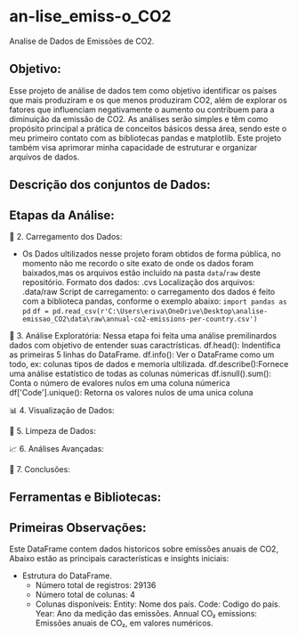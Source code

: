 # an-lise_emiss-o_CO2
Analise de Dados de Emissões de CO2.

## Objetivo:
Esse projeto de análise de dados tem como objetivo identificar os países que mais produziram e os que menos produziram CO2, além de explorar os fatores que influenciam negativamente o aumento ou contribuem para a diminuição da emissão de CO2. As análises serão simples e têm como propósito principal a prática de conceitos básicos dessa área, sendo este o meu primeiro contato com as bibliotecas pandas e matplotlib. Este projeto também visa aprimorar minha capacidade de estruturar e organizar arquivos de dados.

## Descrição dos conjuntos de Dados:
## Etapas da Análise:
 📂 2. Carregamento dos Dados:
  * Os Dados ultilizados nesse projeto foram obtidos de forma pública, no momento não me recordo o site exato de onde os dados foram baixados,mas os arquivos estão incluido na pasta `data`/`raw` deste repositório.
  Formato dos dados: .cvs
  Localização dos arquivos: .data/raw
  Script de carregamento: o carregamento dos dados é feito com a biblioteca pandas, conforme o exemplo abaixo:
  `import pandas as pd`
`df = pd.read_csv(r'C:\Users\eriva\OneDrive\Desktop\analise-emissao_CO2\data\raw\annual-co2-emissions-per-country.csv')`


🔎 3. Análise Exploratória:
 Nessa etapa foi feita uma análise premilinardos dados com objetivo de entender suas caractrísticas.
 df.head(): Indentifica as primeiras 5 linhas do DataFrame.
 df.info(): Ver o DataFrame como um todo, ex: colunas tipos de dados e memoria ultilizada.
 df.describe():Fornece uma análise estatístico de todas as colunas númericas
 df.isnull().sum(): Conta o número de evalores nulos em uma coluna númerica
 df['Code'].unique(): Retorna os valores nulos de uma unica coluna

📊 4. Visualização de Dados:

🔄 5. Limpeza de Dados:

📈 6. Análises Avançadas:

🏁 7. Conclusões:

## Ferramentas e Bibliotecas:
## Primeiras Observações:
Este DataFrame contem dados historicos sobre emissões anuais de CO2, Abaixo estão as principais características e insights iniciais:

* Estrutura do DataFrame.
    * Número total de registros: 29136
    * Número total de colunas: 4
    * Colunas disponíveis: 
        Entity: Nome dos país.
        Code: Codigo do país.
        Year: Ano da medição das emissões.
        Annual CO₂ emissions: Emissões anuais de CO₂, em valores numéricos.


